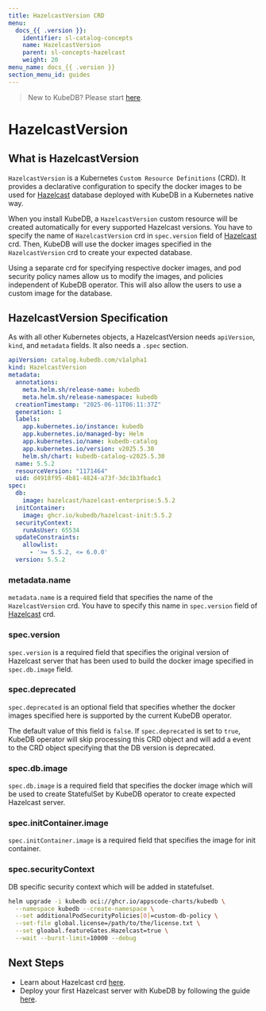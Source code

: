 ```yaml
---
title: HazelcastVersion CRD
menu:
  docs_{{ .version }}:
    identifier: sl-catalog-concepts
    name: HazelcastVersion
    parent: sl-concepts-hazelcast
    weight: 20
menu_name: docs_{{ .version }}
section_menu_id: guides
---
```


> New to KubeDB? Please start [here](/docs/README.md).

# HazelcastVersion

## What is HazelcastVersion

`HazelcastVersion` is a Kubernetes `Custom Resource Definitions` (CRD). It provides a declarative configuration to specify the docker images to be used for [Hazelcast](https://hazelcast.com/) database deployed with KubeDB in a Kubernetes native way.

When you install KubeDB, a `HazelcastVersion` custom resource will be created automatically for every supported Hazelcast versions. You have to specify the name of `HazelcastVersion` crd in `spec.version` field of [Hazelcast](/docs/guides/hazelcast/concepts/hazelcast.md) crd. Then, KubeDB will use the docker images specified in the `HazelcastVersion` crd to create your expected database.

Using a separate crd for specifying respective docker images, and pod security policy names allow us to modify the images, and policies independent of KubeDB operator. This will also allow the users to use a custom image for the database.

## HazelcastVersion Specification

As with all other Kubernetes objects, a HazelcastVersion needs `apiVersion`, `kind`, and `metadata` fields. It also needs a `.spec` section.

```yaml
apiVersion: catalog.kubedb.com/v1alpha1
kind: HazelcastVersion
metadata:
  annotations:
    meta.helm.sh/release-name: kubedb
    meta.helm.sh/release-namespace: kubedb
  creationTimestamp: "2025-06-11T06:11:37Z"
  generation: 1
  labels:
    app.kubernetes.io/instance: kubedb
    app.kubernetes.io/managed-by: Helm
    app.kubernetes.io/name: kubedb-catalog
    app.kubernetes.io/version: v2025.5.30
    helm.sh/chart: kubedb-catalog-v2025.5.30
  name: 5.5.2
  resourceVersion: "1171464"
  uid: d4918f95-4b81-4824-a73f-3dc1b3fbadc1
spec:
  db:
    image: hazelcast/hazelcast-enterprise:5.5.2
  initContainer:
    image: ghcr.io/kubedb/hazelcast-init:5.5.2
  securityContext:
    runAsUser: 65534
  updateConstraints:
    allowlist:
      - '>= 5.5.2, <= 6.0.0'
  version: 5.5.2

```

### metadata.name

`metadata.name` is a required field that specifies the name of the `HazelcastVersion` crd. You have to specify this name in `spec.version` field of [Hazelcast](/docs/guides/hazelcast/concepts/hazelcast.md) crd.


### spec.version

`spec.version` is a required field that specifies the original version of Hazelcast server that has been used to build the docker image specified in `spec.db.image` field.

### spec.deprecated

`spec.deprecated` is an optional field that specifies whether the docker images specified here is supported by the current KubeDB operator.

The default value of this field is `false`. If `spec.deprecated` is set to `true`, KubeDB operator will skip processing this CRD object and will add a event to the CRD object specifying that the DB version is deprecated.

### spec.db.image

`spec.db.image` is a required field that specifies the docker image which will be used to create StatefulSet by KubeDB operator to create expected Hazelcast server.

### spec.initContainer.image

`spec.initContainer.image` is a required field that specifies the image for init container.

### spec.securityContext

DB specific security context which will be added in statefulset.

```bash
helm upgrade -i kubedb oci://ghcr.io/appscode-charts/kubedb \
  --namespace kubedb --create-namespace \
  --set additionalPodSecurityPolicies[0]=custom-db-policy \
  --set-file global.license=/path/to/the/license.txt \
  --set gloabal.featureGates.Hazelcast=true \
  --wait --burst-limit=10000 --debug
```

## Next Steps

- Learn about Hazelcast crd [here](/docs/guides/hazelcast/concepts/hazelcast.md).
- Deploy your first Hazelcast server with KubeDB by following the guide [here](/docs/guides/hazelcast/quickstart/overview/index.md).
